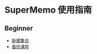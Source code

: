 # SuperMemo 使用指南

## Beginner 
- [新建集合](/beginner/creat-new-collection.md)
- [备份课程](/beginner/backup.md)
